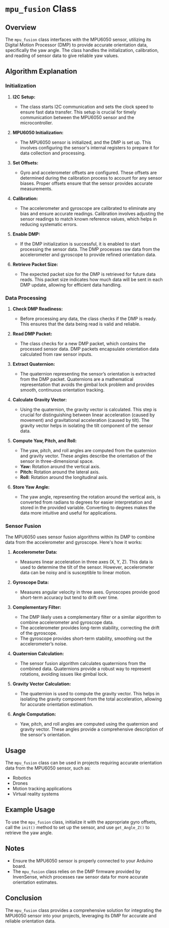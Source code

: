 
# `mpu_fusion` Class

## Overview

The `mpu_fusion` class interfaces with the MPU6050 sensor, utilizing its Digital Motion Processor (DMP) to provide accurate orientation data, specifically the yaw angle. The class handles the initialization, calibration, and reading of sensor data to give reliable yaw values.

## Algorithm Explanation

### Initialization

1. **I2C Setup:**
   - The class starts I2C communication and sets the clock speed to ensure fast data transfer. This setup is crucial for timely communication between the MPU6050 sensor and the microcontroller.

2. **MPU6050 Initialization:**
   - The MPU6050 sensor is initialized, and the DMP is set up. This involves configuring the sensor's internal registers to prepare it for data collection and processing.

3. **Set Offsets:**
   - Gyro and accelerometer offsets are configured. These offsets are determined during the calibration process to account for any sensor biases. Proper offsets ensure that the sensor provides accurate measurements.

4. **Calibration:**
   - The accelerometer and gyroscope are calibrated to eliminate any bias and ensure accurate readings. Calibration involves adjusting the sensor readings to match known reference values, which helps in reducing systematic errors.

5. **Enable DMP:**
   - If the DMP initialization is successful, it is enabled to start processing the sensor data. The DMP processes raw data from the accelerometer and gyroscope to provide refined orientation data.

6. **Retrieve Packet Size:**
   - The expected packet size for the DMP is retrieved for future data reads. This packet size indicates how much data will be sent in each DMP update, allowing for efficient data handling.

### Data Processing

1. **Check DMP Readiness:**
   - Before processing any data, the class checks if the DMP is ready. This ensures that the data being read is valid and reliable.

2. **Read DMP Packet:**
   - The class checks for a new DMP packet, which contains the processed sensor data. DMP packets encapsulate orientation data calculated from raw sensor inputs.

3. **Extract Quaternion:**
   - The quaternion representing the sensor’s orientation is extracted from the DMP packet. Quaternions are a mathematical representation that avoids the gimbal lock problem and provides smooth, continuous orientation tracking.

4. **Calculate Gravity Vector:**
   - Using the quaternion, the gravity vector is calculated. This step is crucial for distinguishing between linear acceleration (caused by movement) and gravitational acceleration (caused by tilt). The gravity vector helps in isolating the tilt component of the sensor data.

5. **Compute Yaw, Pitch, and Roll:**
   - The yaw, pitch, and roll angles are computed from the quaternion and gravity vector. These angles describe the orientation of the sensor in three-dimensional space. 
   - **Yaw:** Rotation around the vertical axis.
   - **Pitch:** Rotation around the lateral axis.
   - **Roll:** Rotation around the longitudinal axis.

6. **Store Yaw Angle:**
   - The yaw angle, representing the rotation around the vertical axis, is converted from radians to degrees for easier interpretation and stored in the provided variable. Converting to degrees makes the data more intuitive and useful for applications.

### Sensor Fusion

The MPU6050 uses sensor fusion algorithms within its DMP to combine data from the accelerometer and gyroscope. Here's how it works:

1. **Accelerometer Data:**
   - Measures linear acceleration in three axes (X, Y, Z). This data is used to determine the tilt of the sensor. However, accelerometer data can be noisy and is susceptible to linear motion.

2. **Gyroscope Data:**
   - Measures angular velocity in three axes. Gyroscopes provide good short-term accuracy but tend to drift over time.

3. **Complementary Filter:**
   - The DMP likely uses a complementary filter or a similar algorithm to combine accelerometer and gyroscope data. 
   - The accelerometer provides long-term stability, correcting the drift of the gyroscope.
   - The gyroscope provides short-term stability, smoothing out the accelerometer’s noise.

4. **Quaternion Calculation:**
   - The sensor fusion algorithm calculates quaternions from the combined data. Quaternions provide a robust way to represent rotations, avoiding issues like gimbal lock.

5. **Gravity Vector Calculation:**
   - The quaternion is used to compute the gravity vector. This helps in isolating the gravity component from the total acceleration, allowing for accurate orientation estimation.

6. **Angle Computation:**
   - Yaw, pitch, and roll angles are computed using the quaternion and gravity vector. These angles provide a comprehensive description of the sensor's orientation.

## Usage

The `mpu_fusion` class can be used in projects requiring accurate orientation data from the MPU6050 sensor, such as:

- Robotics
- Drones
- Motion tracking applications
- Virtual reality systems

## Example Usage

To use the `mpu_fusion` class, initialize it with the appropriate gyro offsets, call the `init()` method to set up the sensor, and use `get_Angle_Z()` to retrieve the yaw angle.

## Notes

- Ensure the MPU6050 sensor is properly connected to your Arduino board.
- The `mpu_fusion` class relies on the DMP firmware provided by InvenSense, which processes raw sensor data for more accurate orientation estimates.

## Conclusion

The `mpu_fusion` class provides a comprehensive solution for integrating the MPU6050 sensor into your projects, leveraging its DMP for accurate and reliable orientation data.
